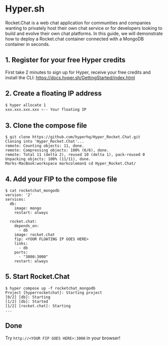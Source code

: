 # Hyper.sh

Rocket.Chat is a web chat application for communities and companies wanting to privately host their own chat service or for developers looking to build and evolve their own chat platforms. In this guide, we will demonstrate how to deploy a Rocket.chat container connected with a MongoDB container in seconds.

## 1. Register for your free Hyper credits

First take 2 minutes to sign up for Hyper, receive your free credits and install the CLI: <https://docs.hyper.sh/GettingStarted/index.html>

## 2. Create a floating IP address

``` bash
$ hyper allocate 1
xxx.xxx.xxx.xxx <-- Your floating IP
```

## 3. Clone the compose file

```
$ git clone https://github.com/hyperhq/Hyper_Rocket.Chat.git
Cloning into 'Hyper_Rocket.Chat'...
remote: Counting objects: 11, done.
remote: Compressing objects: 100% (6/6), done.
remote: Total 11 (delta 2), reused 10 (delta 1), pack-reused 0
Unpacking objects: 100% (11/11), done.
Marks-MacBook:workspace markcoleman$ cd Hyper_Rocket.Chat/
```

## 4. Add your FIP to the compose file

```
$ cat rocketchat_mongodb
version: '2'
services:
  db:
    image: mongo
    restart: always

  rocket.chat:
    depends_on:
      - db
    image: rocket.chat
    fip: <YOUR FLOATING IP GOES HERE>
    links:
      - db
    ports:
      - "3000:3000"
    restart: always
```

## 5. Start Rocket.Chat

```
$ hyper compose up -f rocketchat_mongodb
Project [hyperrocketchat]: Starting project
[0/2] [db]: Starting
[1/2] [db]: Started
[1/2] [rocket.chat]: Starting
...
```

## Done

Try ```http://<YOUR FIP GOES HERE>:3000``` in your browser!